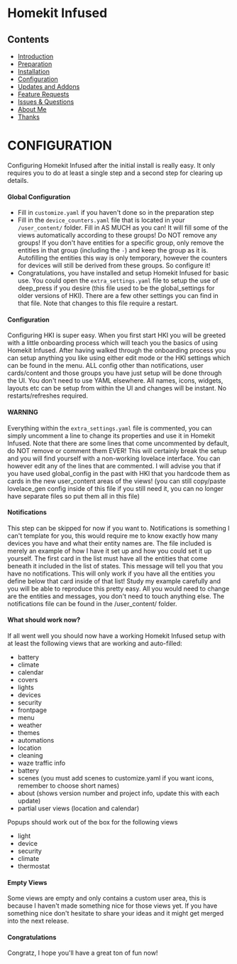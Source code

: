# Homekit Infused

## Contents
- [Introduction](index.md)
- [Preparation](preparation.md)
- [Installation](installation.md)
- [Configuration](configuration.md)
- [Updates and Addons](updates.md)
- [Feature Requests](requests.md)
- [Issues & Questions](issues.md)
- [About Me](about.md)
- [Thanks](thanks.md)

# CONFIGURATION
Configuring Homekit Infused after the initial install is really easy. It only requires you to do at least a single step and a second step for clearing up details.

#### Global Configuration
- Fill in `customize.yaml` if you haven't done so in the preparation step
- Fill in the `device_counters.yaml` file that is located in your `/user_content/` folder. Fill in AS MUCH as you can! It will fill some of the views automatically according to these groups! Do NOT remove any groups! If you don't have entities for a specific group, only remove the entities in that group (including the `-`) and keep the group as it is. Autofilling the entities this way is only temporary, however the counters for devices will still be derived from these groups. So configure it!
- Congratulations, you have installed and setup Homekit Infused for basic use. You could open the `extra_settings.yaml` file to setup the use of deep_press if you desire (this file used to be the global_settings for older versions of HKI). There are a few other settings you can find in that file. Note that changes to this file require a restart.

#### Configuration
Configuring HKI is super easy. When you first start HKI you will be greeted with a little onboarding process which will teach you the basics of using Homekit Infused. After having walked through the onboarding process you can setup anything you like using either edit mode or the HKI settings which can be found in the menu. ALL config other than notifications, user cards/content and those groups you have just setup will be done through the UI. You don't need to use YAML elsewhere. All names, icons, widgets, layouts etc can be setup from within the UI and changes will be instant. No restarts/refreshes required.

#### WARNING
Everything within the `extra_settings.yaml` file is commented, you can simply uncomment a line to change its properties and use it in Homekit Infused. Note that there are some lines that come uncommented by default, do NOT remove or comment them EVER! This will certainly break the setup and you will find yourself with a non-working lovelace interface. You can however edit any of the lines that are commented. I will advise you that if you have used global_config in the past with HKI that you hardcode them as cards in the new user_content areas of the views! (you can still copy/paste lovelace_gen config inside of this file if you still need it, you can no longer have separate files so put them all in this file)

#### Notifications
This step can be skipped for now if you want to.
Notifications is something I can't template for you, this would require me to know exactly how many devices you have and what their entity names are. The file included is merely an example of how I have it set up and how you could set it up yourself. The first card in the list must have all the entities that come beneath it included in the list of states. This message will tell you that you have no notifications. This will only work if you have all the entities you define below that card inside of that list! Study my example carefully and you will be able to reproduce this pretty easy. All you would need to change are the entities and messages, you don't need to touch anything else. The notifications file can be found in the /user_content/ folder.

#### What should work now?
If all went well you should now have a working Homekit Infused setup with at least the following views that are working and auto-filled:
- battery
- climate
- calendar
- covers
- lights
- devices
- security
- frontpage
- menu
- weather
- themes
- automations
- location
- cleaning
- waze traffic info
- battery
- scenes (you must add scenes to customize.yaml if you want icons, remember to choose short names)
- about (shows version number and project info, update this with each update)
- partial user views (location and calendar)

Popups should work out of the box for the following views
- light
- device
- security
- climate
- thermostat

#### Empty Views
Some views are empty and only contains a custom user area, this is because I haven't made something nice for those views yet. If you have something nice don't hesitate to share your ideas and it might get merged into the next release.

#### Congratulations
Congratz, I hope you'll have a great ton of fun now!
